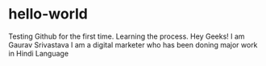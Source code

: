 # hello-world
Testing Github for the first time. Learning the process.
Hey Geeks!
I am Gaurav Srivastava I am a digital marketer who has been doning major work in Hindi Language
